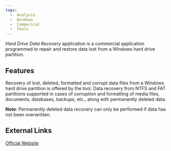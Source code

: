 ```yaml
---
tags:
  -  Analysis
  -  Windows
  -  Commerical
  -  Tools
---
```

*Hard Drive Data Recovery* application is a commercial application
programmed to repair and restore data lost from a Windows hard drive
partition.

## Features

Recovery of lost, deleted, formatted and corrupt data files from a
Windows hard drive partition is offered by the tool. Data recovery from
NTFS and FAT partitions supported in cases of corruption and formatting
of media files, documents, databases, backups, etc., along with
permanently deleted data.

**Note**: Permanently deleted data recovery can only be performed if
data has not been overwritten.

## External Links

[Official Website](http://www.systoolsgroup.com/)